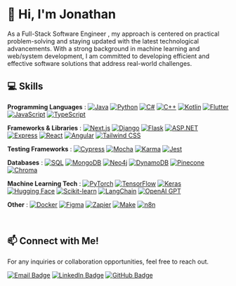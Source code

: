 # 👋 Hi, I'm Jonathan

As a Full-Stack Software Engineer , my approach is centered on practical problem-solving and staying updated with the latest technological advancements. With a strong background in machine learning and web/system development, I am committed to developing efficient and effective software solutions that address real-world challenges.

## 💻 Skills

**Programming Languages** :
[![Java](https://img.shields.io/badge/Java-007396?style=flat&logo=openjdk&logoColor=white)](https://www.java.com/)
[![Python](https://img.shields.io/badge/Python-3776AB?style=flat&logo=python&logoColor=white)](https://www.python.org/)
[![C#](https://img.shields.io/badge/C%23-239120?style=flat&logo=.net&logoColor=white)](https://docs.microsoft.com/en-us/dotnet/csharp/)
[![C++](https://img.shields.io/badge/C++-00599C?style=flat&logo=cplusplus&logoColor=white)](https://isocpp.org/)
[![Kotlin](https://img.shields.io/badge/Kotlin-7F52FF?style=flat&logo=kotlin&logoColor=white)](https://kotlinlang.org/)
[![Flutter](https://img.shields.io/badge/Flutter-02569B?style=flat&logo=flutter&logoColor=white)](https://flutter.dev/)
[![JavaScript](https://img.shields.io/badge/JavaScript-F7DF1E?style=flat&logo=javascript&logoColor=black)](https://www.javascript.com/)
[![TypeScript](https://img.shields.io/badge/TypeScript-3178C6?style=flat&logo=typescript&logoColor=white)](https://www.typescriptlang.org/)

**Frameworks & Libraries** :
[![Next.js](https://img.shields.io/badge/Next.js-000000?style=flat&logo=nextdotjs&logoColor=white)](https://nextjs.org/)
[![Django](https://img.shields.io/badge/Django-092E20?style=flat&logo=django&logoColor=white)](https://www.djangoproject.com/)
[![Flask](https://img.shields.io/badge/Flask-000000?style=flat&logo=flask&logoColor=white)](https://palletsprojects.com/p/flask/)
[![ASP.NET](https://img.shields.io/badge/ASP.NET-512BD4?style=flat&logo=dotnet&logoColor=white)](https://dotnet.microsoft.com/apps/aspnet)
[![Express](https://img.shields.io/badge/Express-000000?style=flat&logo=express&logoColor=white)](https://expressjs.com/)
[![React](https://img.shields.io/badge/React-61DAFB?style=flat&logo=react&logoColor=black)](https://reactjs.org/)
[![Angular](https://img.shields.io/badge/Angular-DD0031?style=flat&logo=angular&logoColor=white)](https://angular.io/)
[![Tailwind CSS](https://img.shields.io/badge/Tailwind_CSS-38B2AC?style=flat&logo=tailwindcss&logoColor=white)](https://tailwindcss.com/)

**Testing Frameworks** :
[![Cypress](https://img.shields.io/badge/Cypress-17202C?style=flat&logo=cypress&logoColor=white)](https://www.cypress.io/)
[![Mocha](https://img.shields.io/badge/Mocha-8D6748?style=flat&logo=mocha&logoColor=white)](https://mochajs.org/)
[![Karma](https://img.shields.io/badge/Karma-DC143C?style=flat&logo=karma&logoColor=white)](https://karma-runner.github.io/)
[![Jest](https://img.shields.io/badge/Jest-C21325?style=flat&logo=jest&logoColor=white)](https://jestjs.io/)

**Databases** :
[![SQL](https://img.shields.io/badge/SQL-4479A1?style=flat&logo=mysql&logoColor=white)](https://www.mysql.com/)
[![MongoDB](https://img.shields.io/badge/MongoDB-47A248?style=flat&logo=mongodb&logoColor=white)](https://www.mongodb.com/)
[![Neo4j](https://img.shields.io/badge/Neo4j-008CC1?style=flat&logo=neo4j&logoColor=white)](https://neo4j.com/)
[![DynamoDB](https://img.shields.io/badge/DynamoDB-4053D6?style=flat&logo=amazondynamodb&logoColor=white)](https://aws.amazon.com/dynamodb/)
[![Pinecone](https://img.shields.io/badge/Pinecone-5E5C5C?style=flat&logo=pinecone&logoColor=white)](https://www.pinecone.io/)
[![Chroma](https://img.shields.io/badge/Chroma-FF4500?style=flat&logo=chromadb&logoColor=white)](https://www.chromadb.com/)

**Machine Learning Tech** :
[![PyTorch](https://img.shields.io/badge/PyTorch-EE4C2C?style=flat&logo=pytorch&logoColor=white)](https://pytorch.org/)
[![TensorFlow](https://img.shields.io/badge/TensorFlow-FF6F00?style=flat&logo=tensorflow&logoColor=white)](https://www.tensorflow.org/)
[![Keras](https://img.shields.io/badge/Keras-D00000?style=flat&logo=keras&logoColor=white)](https://keras.io/)
[![Hugging Face](https://img.shields.io/badge/Hugging%20Face-F9AB00?style=flat&logo=huggingface&logoColor=white)](https://huggingface.co/)
[![Scikit-learn](https://img.shields.io/badge/Scikit--learn-F7931E?style=flat&logo=scikit-learn&logoColor=white)](https://scikit-learn.org/)
[![LangChain](https://img.shields.io/badge/LangChain-FA7343?style=flat&logo=ai&logoColor=white)](https://langchain.dev/)
[![OpenAI GPT](https://img.shields.io/badge/OpenAI%20GPT-412991?style=flat&logo=openai&logoColor=white)](https://openai.com/gpt-3/)

**Other** :
[![Docker](https://img.shields.io/badge/Docker-2496ED?style=flat&logo=docker&logoColor=white)](https://www.docker.com/)
[![Figma](https://img.shields.io/badge/Figma-F24E1E?style=flat&logo=figma&logoColor=white)](https://www.figma.com/)
[![Zapier](https://img.shields.io/badge/Zapier-FF4A00?style=flat&logo=zapier&logoColor=white)](https://zapier.com/)
[![Make](https://img.shields.io/badge/Make-1F8ACB?style=flat&logo=make&logoColor=white)](https://www.make.com/)
[![n8n](https://img.shields.io/badge/n8n-00C7B7?style=flat&logo=n8n&logoColor=white)](https://n8n.io/)

<br/>


## 📫 Connect with Me!

For any inquiries or collaboration opportunities, feel free to reach out. 

[![Email Badge](https://img.shields.io/badge/Email-red?style=flat&logo=gmail&logoColor=white)](mailto:jonathanhaddadofficial@gmail.com)
[![LinkedIn Badge](https://img.shields.io/badge/LinkedIn-blue?style=flat&logo=Linkedin&logoColor=white&link=https://linkedin.com/in/JonathanHaddad)](https://www.linkedin.com/in/jonathan-h-217299250/)
[![GitHub Badge](https://img.shields.io/badge/Jonathan%20H.-brightgreen?style=social&logo=github)](https://github.com/jonathan-githubofficial)

